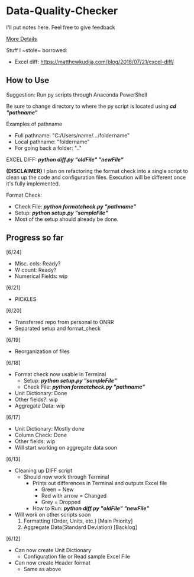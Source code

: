 # Data-Quality-Checker
I'll put notes here. Feel free to give feedback

[More Details](https://docs.google.com/document/d/1fem53kzp4PkXbNiEpmJCJsC1mjv_ELOK9bDdLi_UksA/edit?ts=5cffd8a1)

Stuff I ~stole~ borrowed:
* Excel diff: https://matthewkudija.com/blog/2018/07/21/excel-diff/

## How to Use
Suggestion: Run py scripts through Anaconda PowerShell

Be sure to change directory to where the py script is located using **_cd "pathname_"**

Examples of pathname
* Full pathname: "C:/Users/name/.../foldername"
* Local pathname: "foldername"
* For going back a folder: ".."

EXCEL DIFF: **_python diff.py "oldFile" "newFile"_**

**(DISCLAIMER)**
I plan on refactoring the format check into a single script to clean up the code and configuration files.
Execution will be different once it's fully implemented.

Format Check:
* Check File: **_python formatcheck.py "pathname"_**
* Setup: **_python setup.py "sampleFile"_**
 * Most of the setup should already be done.

## Progress so far
[6/24]
* Misc. cols: Ready?
* W count: Ready?
* Numerical Fields: wip

[6/21]
* PICKLES

[6/20]
* Transferred repo from personal to ONRR
* Separated setup and format_check

[6/19]
* Reorganization of files

[6/18]
* Format check now usable in Terminal
  * Setup: **_python setup.py "sampleFile"_**
  * Check File: **_python formatcheck.py "pathname"_**
* Unit Dictionary: Done
* Other fields?: wip
* Aggregate Data: wip

[6/17]
* Unit Dictionary: Mostly done
* Column Check: Done
* Other fields: wip
* Will start working on aggregate data soon

[6/13]
* Cleaning up DIFF script
    * Should now work through Terminal
      * Prints out differences in Terminal and outputs Excel file
        * Green = New
        * Red with arrow = Changed
        * Grey = Dropped
      * How to Run: **_python diff.py "oldFile" "newFile"_**
* Will work on other scripts soon
    1. Formatting (Order, Units, etc.) [Main Priority]
    2. Aggregate Data(Standard Deviation) [Backlog]


[6/12]
* Can now create Unit Dictionary
    * Configuration file or Read sample Excel File
* Can now create Header format
    * Same as above
